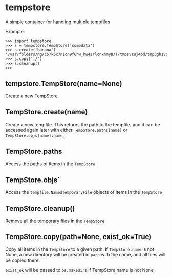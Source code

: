 # tempstore

A simple container for handling multiple tempfiles

Example:

```shell
>>> import tempstore
>>> s = tempstore.TempStore('somedata')
>>> s.create('banana')
'/var/folders/ng/c57k6x7n1qn9f6hw_hw4zrlcnxhmy8/T/tmpsvzuj4bd/tmp3gh1vid9'
>>> s.copy('./')
>>> s.cleanup()
>>>
```

## tempstore.TempStore(name=None)

Create a new TempStore. 


## TempStore.create(name)

Create a new tempfile. This returns the path to the tempfile, and it can be accessed 
again later with either `TempStore.paths[name]` or `TempStore.objs[name].name`.


## TempStore.paths

Access the paths of items in the `TempStore`


## TempStore.objs`

Access the `tempfile.NamedTemporaryFile` objects of items in the `TempStore`


## TempStore.cleanup()

Remove all the temporary files in the `TempStore`


## TempStore.copy(path=None, exist_ok=True)

Copy all items in the `TempStore` to a given path. If `TempStore.name` is not None,
a new directory will be created in `path` with the name, and all files will be
copied there.

`exist_ok` will be passed to `os.makedirs` if TempStore.name is not None
